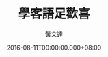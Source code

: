 ---
issue: 185
title: 學客語足歡喜
author: 黃文達
date: 2016-08-11T00:00:00.000+08:00
topic: 懷想
difficulty: 1
wikidata: Q98095557
wikidata_link: https://www.wikidata.org/wiki/Q98095557
author_wikidata_link: https://www.wikidata.org/wiki/Q98096345
author_wikidata: Q98096345
---